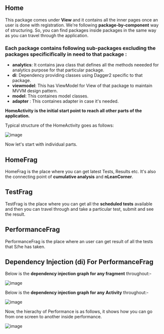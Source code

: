 ## Home
This package comes under **View** and it contains all the inner pages once an user is done with registration. 
We're following **package-by-component** way of structuring. So, you can find packages inside packages in the 
same way as you can travel through the application.

### Each package contains following sub-packages excluding the packages specificifically in need to that package :

* **analytics**: It contains java class that defines all the methods neeeded for analytics purpose for that particular 
                 package.
* **di**: Dependency providing classes using Dagger2 specific to that package.
* **viewmodel**: This has ViewModel for View of that package to maintain MVVM design pattern.
* **model**: This containes model classes.
* **adapter** : This containes adapter in case it's needed.

**HomeActivity is the initial start point to reach all other parts of the application.**

Typical structure of the HomeActivity goes as follows:


![image](https://i.imgur.com/F2XTZky.png)



Now let's start with individual parts.

## HomeFrag

HomeFrag is the place where you can get latest Tests, Results etc. It's also the connecting point of 
**cumulative analysis** and **nLeanCorner**. 

## TestFrag

TestFrag is the place where you can get all the **scheduled tests** available and then you can travel through 
and take a particular test, submit and see the result.

## PerformanceFrag

PerformanceFrag is the place where an user can get result of all the tests that S/he has taken.

## Dependency Injection (di) For PerformanceFrag


Below is the **dependency injection graph for any fragment** throughout:-


![image](https://i.imgur.com/vGUrCqa.png)

Below is the **dependency injection graph for any Activity** throughout:-

![image](https://i.imgur.com/HfkNnZl.png)

Now, the hierachy of Performance is as follows, it shows how you can go from one screen to another inside performance.

![image](https://i.imgur.com/XwCFRjj.png)

